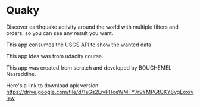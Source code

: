 # Quaky
Discover earthquake activity around the world with multiple filters and orders, so you can see any result you want.

This app consumes the USGS API to show the wanted data.

This app idea was from udacity course.

This app was created from scratch and developed by BOUCHEMEL Nasreddine.

Here's a link to download apk version https://drive.google.com/file/d/1aGs2EivPHceWMFY7r9YMPGtQKY8vgEox/view
